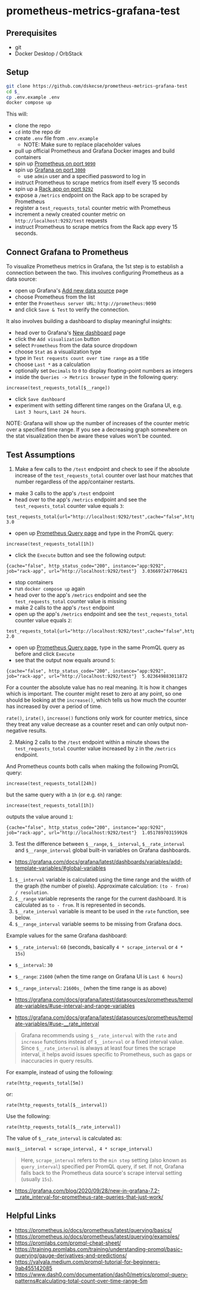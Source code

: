 # prometheus-metrics-grafana-test

## Prerequisites

* git
* Docker Desktop / OrbStack

## Setup

```sh
git clone https://github.com/dskecse/prometheus-metrics-grafana-test
cd $_
cp .env.example .env
docker compose up
```

This will:

* clone the repo
* `cd` into the repo dir
* create `.env` file from `.env.example`
  * NOTE: Make sure to replace placeholder values
* pull up official Prometheus and Grafana Docker images and build containers
* spin up [Prometheus on port `9090`](http://localhost:9090/)
* spin up [Grafana on port `3000`](http://localhost:3000/)
  * use `admin` user and a specified password to log in
* instruct Prometheus to scrape metrics from itself every 15 seconds
* spin up a [Rack app on port `9292`](http://localhost:9292/)
* expose a `/metrics` endpoint on the Rack app to be scraped by Prometheus
* register a `test_requests_total` counter metric with Prometheus
* increment a newly created counter metric on `http://localhost:9292/test` requests
* instruct Prometheus to scrape metrics from the Rack app every 15 seconds.

## Connect Grafana to Prometheus

To visualize Prometheus metrics in Grafana, the 1st step is to establish a connection between the two.
This involves configuring Prometheus as a data source:

* open up Grafana's [Add new data source](http://localhost:3000/connections/datasources/new) page
* choose Prometheus from the list
* enter the `Prometheus server URL`: `http://prometheus:9090`
* and click `Save & Test` to verify the connection.

It also involves building a dashboard to display meaningful insights:

* head over to Grafana's [New dashboard](http://localhost:3000/dashboard/new) page
* click the `Add visualization` button
* select `Prometheus` from the data source dropdown
* choose `Stat` as a visualization type
* type in `Test requests count over time range` as a title
* choose `Last *` as a calculation
* optionally set `Decimals` to `0` to display floating-point numbers as integers
* inside the `Queries -> Metrics browser` type in the following query:
```
increase(test_requests_total[$__range])
```
* click `Save dashboard`
* experiment with setting different time ranges on the Grafana UI, e.g. `Last 3 hours`, `Last 24 hours`.

NOTE: Grafana will show up the number of increases of the counter metric over a specified time range.
If you see a decreasing graph somewhere on the stat visualization then be aware these values won't be counted.

## Test Assumptions

1. Make a few calls to the `/test` endpoint and check to see if the absolute increase of the `test_requests_total` counter over last hour matches that number regardless of the app/container restarts.

* make 3 calls to the app's `/test` endpoint
* head over to the app's `/metrics` endpoint and see the `test_requests_total` counter value equals `3`:
```
test_requests_total{url="http://localhost:9292/test",cache="false",http_status_code="200"} 3.0
```
* open up [Prometheus Query page](http://localhost:9090/query) and type in the PromQL query:
```
increase(test_requests_total[1h])
```
* click the `Execute` button and see the following output:
```
{cache="false", http_status_code="200", instance="app:9292", job="rack-app", url="http://localhost:9292/test"}	3.036697247706421
```
* stop containers
* run `docker compose up` again
* head over to the app's `/metrics` endpoint and see the `test_requests_total` counter value is missing
* make 2 calls to the app's `/test` endpoint
* open up the app's `/metrics` endpoint and see the `test_requests_total` counter value equals `2`:
```
test_requests_total{url="http://localhost:9292/test",cache="false",http_status_code="200"} 2.0
```
* open up [Prometheus Query page](http://localhost:9090/query), type in the same PromQL query as before and click `Execute`
* see that the output now equals around `5`:
```
{cache="false", http_status_code="200", instance="app:9292", job="rack-app", url="http://localhost:9292/test"}  5.023649883011872
```

For a counter the absolute value has no real meaning. It is how it changes which is important.
The counter might reset to zero at any point, so one should be looking at the `increase()`,
which tells us how much the counter has increased by over a period of time.

`rate()`, `irate()`, `increase()` functions only work for counter metrics,
since they treat any value decrease as a counter reset and can only output non-negative results.

2. Making 2 calls to the `/test` endpoint within a minute shows the `test_requests_total` counter value increased by `2` in the `/metrics` endpoint.

And Prometheus counts both calls when making the following PromQL query:
```
increase(test_requests_total[24h])
```

but the same query with a `1h` (or e.g. `6h`) range:
```
increase(test_requests_total[1h])
```

outputs the value around `1`:
```
{cache="false", http_status_code="200", instance="app:9292", job="rack-app", url="http://localhost:9292/test"}	1.051789703159926
```

3. Test the difference between `$__range`, `$__interval`, `$__rate_interval` and `$__range_interval` global built-in variables on Grafana dashboards.

* https://grafana.com/docs/grafana/latest/dashboards/variables/add-template-variables/#global-variables

1. `$__interval` variable is calculated using the time range and the width of the graph (the number of pixels).
Approximate calculation: `(to - from) / resolution`.
2. `$__range` variable represents the range for the current dashboard. It is calculated as `to - from`.
It is represented in seconds.
3. `$__rate_interval` variable is meant to be used in the `rate` function, see below.
4. `$__range_interval` variable seems to be missing from Grafana docs.

Example values for the same Grafana dashboard:

* `$__rate_interval`: `60` (seconds, basically `4 * scrape_interval` or `4 * 15s`)
* `$__interval`: `30`
* `$__range`: `21600` (when the time range on Grafana UI is `Last 6 hours`)
* `$__range_interval`: `21600s_` (when the time range is as above)

* https://grafana.com/docs/grafana/latest/datasources/prometheus/template-variables/#use-interval-and-range-variables
* https://grafana.com/docs/grafana/latest/datasources/prometheus/template-variables/#use-__rate_interval

> Grafana recommends using `$__rate_interval` with the `rate` and `increase` functions
> instead of `$__interval` or a fixed interval value. Since `$__rate_interval` is always
> at least four times the scrape interval, it helps avoid issues specific to Prometheus,
> such as gaps or inaccuracies in query results.

For example, instead of using the following:

```
rate(http_requests_total[5m])
```

or:

```
rate(http_requests_total[$__interval])
```

Use the following:

```
rate(http_requests_total[$__rate_interval])
```

The value of `$__rate_interval` is calculated as:

```
max($__interval + scrape_interval, 4 * scrape_interval)
```

> Here, `scrape_interval` refers to the `min step` setting (also known as `query_interval`)
> specified per PromQL query, if set. If not, Grafana falls back to the Prometheus data source's
> scrape interval setting (usually `15s`).

* https://grafana.com/blog/2020/09/28/new-in-grafana-7.2-__rate_interval-for-prometheus-rate-queries-that-just-work/

## Helpful Links

* https://prometheus.io/docs/prometheus/latest/querying/basics/
* https://prometheus.io/docs/prometheus/latest/querying/examples/
* https://promlabs.com/promql-cheat-sheet/
* https://training.promlabs.com/training/understanding-promql/basic-querying/gauge-derivatives-and-predictions/
* https://valyala.medium.com/promql-tutorial-for-beginners-9ab455142085
* https://www.dash0.com/documentation/dash0/metrics/promql-query-patterns#calculating-total-count-over-time-range-5m
